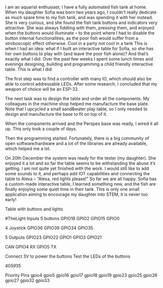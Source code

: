 I am an aquarist enthusiast; I have a fully automated fish tank at home.
When my daughter Sofia was born two years ago, I couldn’t really dedicate as much spare time to my fish tank, and was spending it with her instead. She is very curious, and she found the fish tank buttons and indicators very attractive. She was always fiddling with them, pressing them, and enjoyed when the buttons would illuminate – to the point where I had to disable the button internal functionalities, as the poor fish would suffer from a stroboscopic effect otherwise. Cool in a party not cool in a tank
This is when I had an idea: what if I built an interactive table for Sofia, so she has her own buttons to play with (and leave the poor fish alone)? And that’s exactly what I did.
Over the past few weeks I spent some lunch times and evenings designing, building and programming a child friendly interactive table. This is what I did:

The first step was to find a controller with many IO, which should also be able to control addressable LEDs. After some research, I concluded that my weapon of choice will be an ESP-32.

The next task was to design the table and order all the components. My colleagues in the machine shop helped me manufacture the base plate. Note that I upcycled a small sand&water play table, so I only needed to design and manufacture the base to fit on top of it.

When the components arrived and the Perspex base was ready, I wired it all up. This only took a couple of days.

Then the programming started. Fortunately, there is a big community of open software/hardware and a lot of the libraries are already available, which helped me a lot.

On 20th December the system was ready for the tester (my daughter). She enjoyed it a lot and so far the table seems to be withstanding the abuse it’s getting.
I am not quite yet finished with the work. I would still like to add some sounds to it, and perhaps add IOT capabilities and connecting the table to Alexa – “Alexa, red lights please!”
So far we are all happy. Sofia has a custom-made interactive table, I learned something new, and the fish are finally enjoying some quiet time in their tank. This is only one small application aiming to encourage my daughter into STEM, it is never too early!


Table with buttons and lights

#TheLight
Inputs
5 buttons
GPIO18
GPIO2
GPIO15
GPIO0

4 Joystick
GPIO36
GPIO39
GPIO34
GPIO35

5 Outputs
GPIO23
GPIO22
GPIO1
GPIO3
GPIO21

CAN
GPIO4 RX
GPIO5 TX

Connect 3V to power the buttons
Test the LEDs of the buttons

40*59*35


Priority Pins
gpio4
gpio5
gpio16
gpio17
gpio18
gpio19
gpio23
gpio25
gpio26
gpio27
gpio32
gpio33